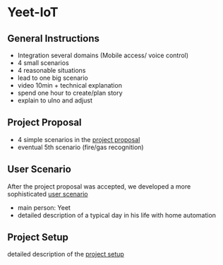 # Yeet-IoT
## General Instructions
- Integration several domains (Mobile access/ voice control)
- 4 small scenarios
- 4 reasonable situations
- lead to one big scenario
- video 10min + technical explanation
- spend one hour to create/plan story
- explain to ulno and adjust

## Project Proposal
- 4 simple scenarios in the [project proposal](./project_proposal.md)
- eventual 5th scenario (fire/gas recognition)

## User Scenario
After the project proposal was accepted, we developed a more sophisticated [user scenario](./user_scenario.md)
- main person: Yeet
- detailed description of a typical day in his life with home automation

## Project Setup
detailed description of the [project setup](./project_setup.md)

